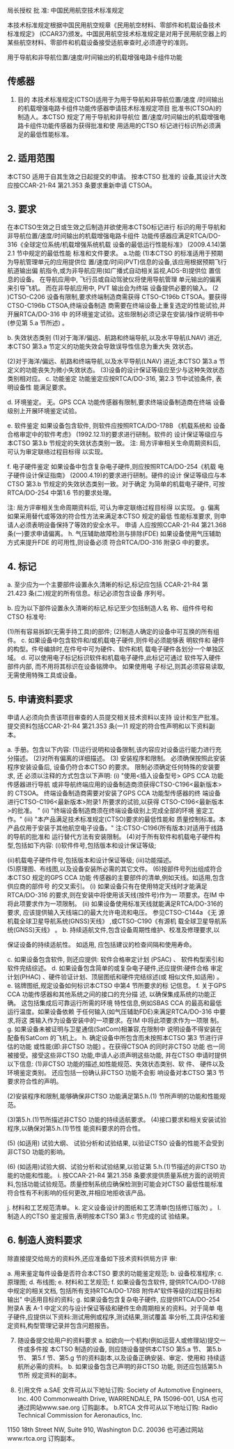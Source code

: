 局长授权 批    准: 
中国民用航空技术标准规定 
 
本技术标准规定根据中国民用航空规章《民用航空材料、零部件和机载设备技术
标准规定》
(CCAR37)颁发。中国民用航空技术标准规定是对用于民用航空器上的
某些航空材料、零部件和机载设备接受适航审查时,必须遵守的准则。 
 
用于导航和非导航位置/速度/时间输出的机载增强电路卡组件功能

## 传感器

1. 目的 
本技术标准规定(CTSO)适用于为用于导航和非导航位置/速度
/时间输出的机载增强电路卡组件功能传感器申请技术标准规定项目 批准书(CTSOA)的制造人。本CTSO 规定了用于导航和非导航位
置/速度/时间输出的机载增强电路卡组件功能传感器为获得批准和使
用适用的CTSO 标记进行标识所必须满足的最低性能标准。 

## 2. 适用范围

本CTSO 适用于自其生效之日起提交的申请。
按本CTSO 批准的
设备,其设计大改应按CCAR-21-R4 第21.353 条要求重新申请 CTSOA。 

## 3. 要求

在本CTSO生效之日或生效之后制造并欲使用本CTSO标记进行
标识的用于导航和非导航位置/速度/时间输出的机载增强电路卡组件
功能传感器应满足RTCA/DO-316《全球定位系统/机载增强系统机载
设备的最低运行性能标准》
(2009.4.14)第2.1 节中规定的最低性能
标准和文件要求。 
a.功能 
(1)本CTSO 的标准适用于预期为导航管理单元的应用提供位
置/速度/时间(PVT)信息的设备,该应用根据预期飞行航道输出偏
航指令,或为非导航应用(如广播式自动相关监视,ADS-B)提供位
置信息的设备。
在导航应用中,
飞行员或自动驾驶仪将使用导航管理
单元输出的偏离来引导飞机。
而在非导航应用中, PVT 输出会为终端
设备提供必要的输入。 
(2 )CTSO-C206 设备有限制,要求终端制造商需获得
CTSO-C196b CTSOA。要获得CTSO-C196b CTSOA,终端设备制造
商需要在终端设备上重复选定的性能试验,并开展RTCA/DO-316 中
的环境鉴定试验。这些限制必须记录在安装/操作说明书中(参见第
5.a 节所述)
。 

b. 失效状态类别 (1)对于海洋/偏远、航路和终端导航,以及水平导航(LNAV)
进近,本CTSO 第3.a 节定义的功能失效会导致误导性信息为重大失
效状态。 

(2)对于海洋/偏远、航路和终端导航,以及水平导航(LNAV)
进近,本CTSO 第3.a 节定义的功能丧失为微小失效状态。 
(3)设备的设计保证等级应至少与这种失效状态类别相对应。 
c. 功能鉴定 
功能鉴定应按RTCA/DO-316,
第2.3 节中试验条件,
表明设备性
能满足要求。 

d. 环境鉴定。 
无。GPS CCA 功能传感器有限制,要求终端设备制造商在终端
设备级别上开展环境鉴定试验。 

e. 软件鉴定 
如果设备包含软件,
则软件应按照RTCA/DO-178B
《机载系统和
设备合格审定中的软件考虑》
(1992.12.1)的要求进行研制。软件的
设计保证等级应与本CTSO 第3.b 节规定的失效状态类别一致。 
注:
局方评审相关生命周期资料后,
可认为审定联络过程目标得
以实现。 

f. 电子硬件鉴定 
如果设备中包含复杂电子硬件,则应按照RTCA/DO-254《机载
电子硬件设计保证指南》
(2000.4.19)的要求进行研制。硬件的设计
保证等级应与本CTSO 第3.b 节规定的失效状态类别一致。对于确定
为简单的机载电子硬件,
可按RTCA/DO-254 中第1.6 节的要求处理。
 
注:
局方评审相关生命周期资料后,
可认为审定联络过程目标得
以实现。 
g. 偏离 如果采用替代或等效的符合性方法来满足本CTSO 规定的最低
性能标准要求,
则申请人必须表明设备保持了等效的安全水平。
申请
人应按照CCAR-21-R4 第21.368 条(一)要求申请偏离。 
h. 气压辅助故障检测与排除(FDE) 
如果设备使用气压辅助方式来提升FDE 的可用性,则设备必须
符合RTCA/DO-316 附录G 中的要求。 

## 4. 标记

a. 至少应为一个主要部件设置永久清晰的标记,标记应包括
CCAR-21-R4 第21.423 条(二)规定的所有信息。标记必须包含设备 序列号。 

b. 应为以下部件设置永久清晰的标记,标记至少包括制造人名
称、组件件号和CTSO 标准号: 

(1)所有容易拆卸(无需手持工具)的部件; (2)制造人确定的设备中可互换的所有组件。 
c. 如果设备中包含软件和/或机载电子硬件,则件号必须能够表
明软件和 硬件的构型。件号编排时,在件号中可为硬件、软件和机
载电子硬件各划分一个单独区域。 
d. 可以使用电子标记标识软件和机载电子硬件,此标记可通过
软件写入硬件部件内部,
而不用将其标识在设备铭牌中。
如果使用电
子标记,则其必须容易读取,无需使用特殊工具或设备。 

## 5. 申请资料要求

申请人必须向负责该项目审查的人员提交相关技术资料以支持
设计和生产批准。提交资料包括CCAR-21-R4 第21.353 条(一)1
规定的符合性声明和以下资料副本。 

a. 手册。包含以下内容: 
(1)运行说明和设备限制,该内容应对设备运行能力进行充
分描述。 
(2)对所有偏离的详细描述。 
(3)
安装程序和限制。
必须确保按照此安装程序安装设备后,
设备仍符合本CTSO 的要求。
限制必须确定任何特殊的安装要求,
还
必须以注释的方式包含以下声明: 
(i) "使用<插入设备型号> GPS CCA 功能传感器进行导航
或非导航终端应用的设备制造商须获得CTSO-C196<最新版本>的
CTSOA。
终端设备制造商需要对安装了GPS CCA 功能型传感器的终
端设备进行CTSO-C196<最新版本>附录1 所要求的试验,以获得
CTSO-C196<最新版本>的批准。
" 
 (ii) "终端设备制造商须在终端设备级别上完成全部的环境
鉴定工作。" 
(iii) "本产品满足技术标准规定(CTSO)要求的最低性能和
质量控制标准。本产品仅用于安装于其他航空电子设备。" 
注:CTSO-C196(所有版本)对适用于线路的导航的批准和
运行替代方法有安装限制。 
(4)对于所有软件和机载电子硬件构型,包括如下内容: 
(i)软件件号,包括版本和设计保证等级; 

(ii)机载电子硬件件号,包括版本和设计保证等级; 
(iii)功能描述。  
(5)原理图、布线图,以及设备安装所必需的其它文件。 
(6)按部件号列出组成符合本CTSO 规定的GPS CCA 功能
传感器的主要部件的清单,例如天线。如适用,包含供应商的部件号
的交叉索引。 
(i) 如果设备只有在使用特定天线时才能满足
RTCA/DO-316 的要求,则在安装中将使用该天线(按件号)作为一
项要求。在IM 中将此项要求作为一项限制。 
(ii) 如果设备使用标准天线就能满足RTCA/DO-316的要求,
应该提供输入天线端口的最大允许电流和电压。
参见CTSO-C144a
《无
源机载全球卫星导航系统(GNSS)天线》
,或CTSO-C190《有源机
载全球卫星导航系统(GNSS)天线》
。 
b. 持续适航文件,包含设备周期性维护、校准及修理要求,以

保证设备的持续适航性。
如适用,
应包括建议的检查间隔和使用寿命。
 
c. 如果设备包含软件,
则还应提供:
软件合格审定计划
(PSAC)
、
软件构型索引和软件完结综述。 
d. 如果设备包含简单的或复杂电子硬件,还应提供:硬件合格
审定计划(PHAC)
、硬件验证计划、顶层图纸和硬件完结综述(或
相似文件,如适用)
。 
e. 铭牌图纸,规定设备如何标识本CTSO 中第4 节所要求的标
记信息。 
f. 关于GPS CCA 功能传感器和其他系统之间的接口的充分描
述,
以确保集成系统的功能正确。
这包括集成后可靠运行所需的环境
特性信息,例如SBAS CCA 的最高和最低运行温度。如果设备依赖
于任何输入(如气压辅助FDE)来满足RTCA/DO-316 中要求,将这
类输入作为设备安装中的一项要求。在IM 中将此项要求作为一项限
制。 
g. 如果设备未被证明与卫星通信(SatCom)相兼容,在限制中
说明设备不得安装在配备有SatCom 的飞机上。 
h. 确定设备中所包含而未按照本CTSO 第3 节进行评估的功能
或性能(即:非CTSO 功能)
。在获得CTSOA 的同时非CTSO 功能
也一同被接受。接受这些非CTSO 功能,申请人必须声明这些功能,
并在CTSO 申请时提供以下信息: 
(1)非CTSO 功能的描述,如性能规范、失效状态类别、软
件、
硬件以及环境鉴定类别。
还应包括一份确认非CTSO 功能不会影
响设备对本CTSO 第3 节要求符合性的声明。 

(2)安装程序和限制,能够确保非CTSO 功能满足第5.h.(1)
节所声明的功能和性能规范。 

(3)第5.h.(1)节所描述非CTSO 功能的持续适航要求。 
(4)接口要求和相关安装试验程序,以确保对第5.h.(1)节性
能资料要求的符合性。 

(5)
(如适用)
试验大纲、
试验分析和试验结果,
以验证CTSO
设备的性能不会受到非CTSO 功能的影响。 

(6)
(如适用)试验大纲、试验分析和试验结果,以验证第
5.h.(1)节描述的非CTSO 功能的功能和性能。 
i. 按CCAR-21-R4 第21.358 条要求提供质量系统方面的说明资
料,包括功能试验规范。质量控制系统应确保检测到可能会对CTSO
最低性能标准符合性有不利影响的任何更改,并相应地拒收该产品。
 

j. 材料和工艺规范清单。 
k. 定义设备设计的图纸和工艺清单(包括修订版次)
。 
l. 制造人的CTSO 鉴定报告,表明按本CTSO 第3.c 节完成的试
验结果。 

## 6. 制造人资料要求

除直接提交给局方的资料外,还应准备如下技术资料供局方评
审: 

a. 用来鉴定每件设备是否符合本CTSO 要求的功能鉴定规范; b. 设备校准程序; 
c. 原理图; 
d. 布线图; 
e. 材料和工艺规范; f. 如果设备包含软件,
提供RTCA/DO-178B 中规定的相关文档,
包括所有支持RTCA/DO-178B 附件A"软件等级的过程目标和输出"
中适用目标的资料; 
g. 如果设备包含复杂电子硬件,
应提供RTCA/DO-254 附录A 表
A-1 中定义的与设计保证等级和硬件生命周期相关的资料。对于简单
电子硬件,应提供以下资料:测试用例或程序,测试结果,测试覆盖
率分析,工具评估和鉴定资料,构型管理记录并包含问题报告。 

7. 随设备提交给用户的资料要求 
a. 如欲向一个机构(例如运营人或修理站)提交一件或多件按
本CTSO 制造的设备,
则应随设备提供本CTSO 第5.a 节、
第5.b 节、
第5.f 节、第5.g 节的资料副本,以及设备正确安装、审定、使用和
持续适航所必需的资料。 
b. 如果设备包含已声明的非CTSO 功能,
则还应包括第5.h 节所
规定资料的副本。 

8. 引用文件 
a.SAE 文件可从以下地址订购: Society of Automotive Engineers, Inc. 400 Commonwealth Drive, WARRENDALE, PA 15096-001, USA 也可通过网站www.sae.org 订购副本。 b.RTCA 文件可从以下地址订购: 
Radio Technical Commission for Aeronautics, Inc. 

1150 18th Street NW, Suite 910, Washington D.C. 20036 也可通过网站www.rtca.org 订购副本。 